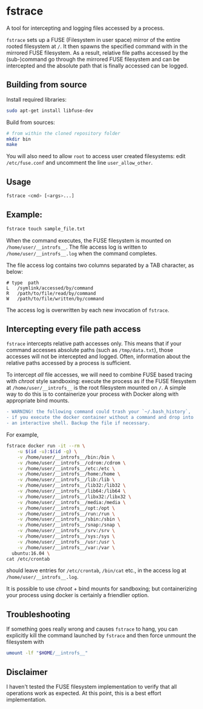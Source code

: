 fstrace
========

A tool for intercepting and logging files accessed by a process.

`fstrace` sets up a FUSE (Filesystem in user space) mirror of the entire
rooted filesystem at `/`. It then spawns the specified command with in the
mirrored FUSE filesystem. As a result, relative file paths accessed by the
(sub-)command go through the mirrored FUSE filesystem and can be
intercepted and the absolute path that is finally accessed can be logged.


Building from source
--------------------
Install required libraries:
```sh
sudo apt-get install libfuse-dev
```
Build from sources:
```sh
# from within the cloned repository folder
mkdir bin
make
```
You will also need to allow `root` to access user created filesystems: edit
`/etc/fuse.conf` and uncomment the line `user_allow_other`.


Usage
-----
```sh
fstrace <cmd> [<args>...]
```

## Example:
```sh
fstrace touch sample_file.txt
```
When the command executes, the FUSE filesystem is mounted on
`/home/user/__introfs__`. The file access log is written to
`/home/user/__introfs__.log` when the command completes.

The file access log contains two columns separated by a TAB character, as below:
```tsv
# type	path
L	/symlink/accessed/by/command
R	/path/to/file/read/by/command
W	/path/to/file/written/by/command
```

The access log is overwritten by each new invocation of `fstrace`.


Intercepting every file path access
-----------------------------------
`fstrace` intercepts relative path accesses only. This means that if your
command accesses absolute paths (such as `/tmp/data.txt`), those accesses will
not be intercepted and logged. Often, information about the relative paths
accessed by a process is sufficient.

To intercept *all* file accesses, we will need to combine FUSE based tracing
with *chroot* style sandboxing: execute the process as if the FUSE filesystem
at `/home/user/__introfs__` is the root filesystem mounted on `/`. A simple
way to do this is to containerize your process with Docker along with
appropriate bind mounts.

```diff
- WARNING! the following command could trash your `~/.bash_history`,
- if you execute the docker container without a command and drop into
- an interactive shell. Backup the file if necessary.
```

For example,
```sh
fstrace docker run -it --rm \
    -u $(id -u):$(id -g) \
    -v /home/user/__introfs__/bin:/bin \
    -v /home/user/__introfs__/cdrom:/cdrom \
    -v /home/user/__introfs__/etc:/etc \
    -v /home/user/__introfs__/home:/home \
    -v /home/user/__introfs__/lib:/lib \
    -v /home/user/__introfs__/lib32:/lib32 \
    -v /home/user/__introfs__/lib64:/lib64 \
    -v /home/user/__introfs__/libx32:/libx32 \
    -v /home/user/__introfs__/media:/media \
    -v /home/user/__introfs__/opt:/opt \
    -v /home/user/__introfs__/run:/run \
    -v /home/user/__introfs__/sbin:/sbin \
    -v /home/user/__introfs__/snap:/snap \
    -v /home/user/__introfs__/srv:/srv \
    -v /home/user/__introfs__/sys:/sys \
    -v /home/user/__introfs__/usr:/usr \
    -v /home/user/__introfs__/var:/var \
  ubuntu:16.04 \
cat /etc/crontab
```
should leave entries for `/etc/crontab`, `/bin/cat` etc., in the access log at
`/home/user/__introfs__.log`.

It is possible to use *chroot* + bind mounts for sandboxing; but containerizing
your process using docker is certainly a friendlier option.


Troubleshooting
---------------
If something goes really wrong and causes `fstrace` to hang, you can explicitly
kill the command launched by `fstrace` and then force unmount the filesystem
with
```sh
umount -lf "$HOME/__introfs__"
```


Disclaimer
----------
I haven't tested the FUSE filesystem implementation to verify that all
operations work as expected. At this point, this is a best effort
implementation.
